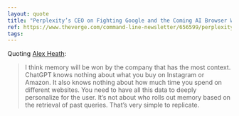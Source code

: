 ```yaml
---
layout: quote
title: "Perplexity’s CEO on Fighting Google and the Coming AI Browser War | the Verge"
ref: https://www.theverge.com/command-line-newsletter/656599/perplexitys-ceo-on-fighting-google-and-the-coming-ai-browser-war?utm_source=tldrai
tags:
---
```


Quoting [Alex Heath](https://www.theverge.com/command-line-newsletter/656599/perplexitys-ceo-on-fighting-google-and-the-coming-ai-browser-war?utm_source=tldrai):

> I think memory will be won by the company that has the most context. ChatGPT knows nothing about what you buy on Instagram or Amazon. It also knows nothing about how much time you spend on different websites. You need to have all this data to deeply personalize for the user. It’s not about who rolls out memory based on the retrieval of past queries. That’s very simple to replicate.
